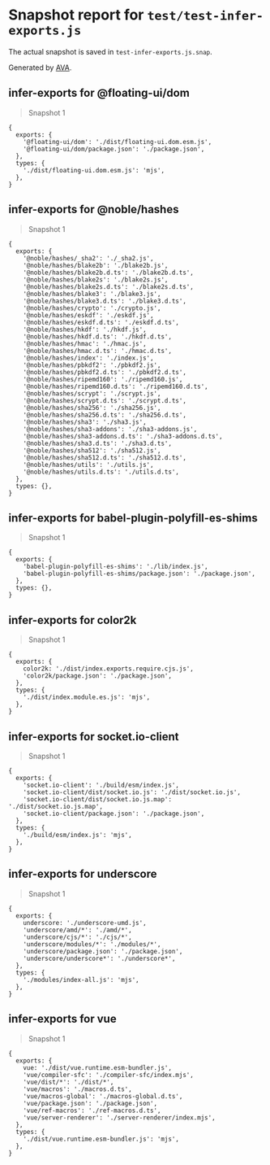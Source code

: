 # Snapshot report for `test/test-infer-exports.js`

The actual snapshot is saved in `test-infer-exports.js.snap`.

Generated by [AVA](https://avajs.dev).

## infer-exports for @floating-ui/dom

> Snapshot 1

    {
      exports: {
        '@floating-ui/dom': './dist/floating-ui.dom.esm.js',
        '@floating-ui/dom/package.json': './package.json',
      },
      types: {
        './dist/floating-ui.dom.esm.js': 'mjs',
      },
    }

## infer-exports for @noble/hashes

> Snapshot 1

    {
      exports: {
        '@noble/hashes/_sha2': './_sha2.js',
        '@noble/hashes/blake2b': './blake2b.js',
        '@noble/hashes/blake2b.d.ts': './blake2b.d.ts',
        '@noble/hashes/blake2s': './blake2s.js',
        '@noble/hashes/blake2s.d.ts': './blake2s.d.ts',
        '@noble/hashes/blake3': './blake3.js',
        '@noble/hashes/blake3.d.ts': './blake3.d.ts',
        '@noble/hashes/crypto': './crypto.js',
        '@noble/hashes/eskdf': './eskdf.js',
        '@noble/hashes/eskdf.d.ts': './eskdf.d.ts',
        '@noble/hashes/hkdf': './hkdf.js',
        '@noble/hashes/hkdf.d.ts': './hkdf.d.ts',
        '@noble/hashes/hmac': './hmac.js',
        '@noble/hashes/hmac.d.ts': './hmac.d.ts',
        '@noble/hashes/index': './index.js',
        '@noble/hashes/pbkdf2': './pbkdf2.js',
        '@noble/hashes/pbkdf2.d.ts': './pbkdf2.d.ts',
        '@noble/hashes/ripemd160': './ripemd160.js',
        '@noble/hashes/ripemd160.d.ts': './ripemd160.d.ts',
        '@noble/hashes/scrypt': './scrypt.js',
        '@noble/hashes/scrypt.d.ts': './scrypt.d.ts',
        '@noble/hashes/sha256': './sha256.js',
        '@noble/hashes/sha256.d.ts': './sha256.d.ts',
        '@noble/hashes/sha3': './sha3.js',
        '@noble/hashes/sha3-addons': './sha3-addons.js',
        '@noble/hashes/sha3-addons.d.ts': './sha3-addons.d.ts',
        '@noble/hashes/sha3.d.ts': './sha3.d.ts',
        '@noble/hashes/sha512': './sha512.js',
        '@noble/hashes/sha512.d.ts': './sha512.d.ts',
        '@noble/hashes/utils': './utils.js',
        '@noble/hashes/utils.d.ts': './utils.d.ts',
      },
      types: {},
    }

## infer-exports for babel-plugin-polyfill-es-shims

> Snapshot 1

    {
      exports: {
        'babel-plugin-polyfill-es-shims': './lib/index.js',
        'babel-plugin-polyfill-es-shims/package.json': './package.json',
      },
      types: {},
    }

## infer-exports for color2k

> Snapshot 1

    {
      exports: {
        color2k: './dist/index.exports.require.cjs.js',
        'color2k/package.json': './package.json',
      },
      types: {
        './dist/index.module.es.js': 'mjs',
      },
    }

## infer-exports for socket.io-client

> Snapshot 1

    {
      exports: {
        'socket.io-client': './build/esm/index.js',
        'socket.io-client/dist/socket.io.js': './dist/socket.io.js',
        'socket.io-client/dist/socket.io.js.map': './dist/socket.io.js.map',
        'socket.io-client/package.json': './package.json',
      },
      types: {
        './build/esm/index.js': 'mjs',
      },
    }

## infer-exports for underscore

> Snapshot 1

    {
      exports: {
        underscore: './underscore-umd.js',
        'underscore/amd/*': './amd/*',
        'underscore/cjs/*': './cjs/*',
        'underscore/modules/*': './modules/*',
        'underscore/package.json': './package.json',
        'underscore/underscore*': './underscore*',
      },
      types: {
        './modules/index-all.js': 'mjs',
      },
    }

## infer-exports for vue

> Snapshot 1

    {
      exports: {
        vue: './dist/vue.runtime.esm-bundler.js',
        'vue/compiler-sfc': './compiler-sfc/index.mjs',
        'vue/dist/*': './dist/*',
        'vue/macros': './macros.d.ts',
        'vue/macros-global': './macros-global.d.ts',
        'vue/package.json': './package.json',
        'vue/ref-macros': './ref-macros.d.ts',
        'vue/server-renderer': './server-renderer/index.mjs',
      },
      types: {
        './dist/vue.runtime.esm-bundler.js': 'mjs',
      },
    }
